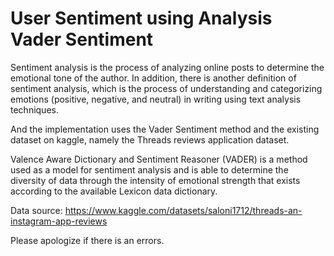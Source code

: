 # User Sentiment using Analysis Vader Sentiment

Sentiment analysis is the process of analyzing online posts to determine the emotional tone of the author. In addition, there is another definition of sentiment analysis, which is the process of understanding and categorizing emotions (positive, negative, and neutral) in writing using text analysis techniques.

And the implementation uses the Vader Sentiment method and the existing dataset on kaggle, namely the Threads reviews application dataset.

Valence Aware Dictionary and Sentiment Reasoner (VADER) is a method used as a model for sentiment analysis and is able to determine the diversity of data through the intensity of emotional strength that exists according to the available Lexicon data dictionary.

Data source: https://www.kaggle.com/datasets/saloni1712/threads-an-instagram-app-reviews

Please apologize if there is an errors.

